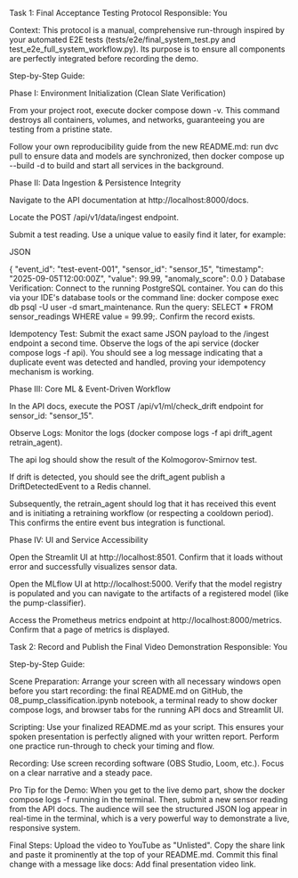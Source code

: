 
Task 1: Final Acceptance Testing Protocol
Responsible: You

Context: This protocol is a manual, comprehensive run-through inspired by your automated E2E tests (tests/e2e/final_system_test.py and test_e2e_full_system_workflow.py). Its purpose is to ensure all components are perfectly integrated before recording the demo.

Step-by-Step Guide:

Phase I: Environment Initialization (Clean Slate Verification)

From your project root, execute docker compose down -v. This command destroys all containers, volumes, and networks, guaranteeing you are testing from a pristine state.

Follow your own reproducibility guide from the new README.md: run dvc pull to ensure data and models are synchronized, then docker compose up --build -d to build and start all services in the background.

Phase II: Data Ingestion & Persistence Integrity

Navigate to the API documentation at http://localhost:8000/docs.

Locate the POST /api/v1/data/ingest endpoint.

Submit a test reading. Use a unique value to easily find it later, for example:

JSON

{
  "event_id": "test-event-001",
  "sensor_id": "sensor_15",
  "timestamp": "2025-09-05T12:00:00Z",
  "value": 99.99,
  "anomaly_score": 0.0
}
Database Verification: Connect to the running PostgreSQL container. You can do this via your IDE's database tools or the command line: docker compose exec db psql -U user -d smart_maintenance. Run the query: SELECT * FROM sensor_readings WHERE value = 99.99;. Confirm the record exists.

Idempotency Test: Submit the exact same JSON payload to the /ingest endpoint a second time. Observe the logs of the api service (docker compose logs -f api). You should see a log message indicating that a duplicate event was detected and handled, proving your idempotency mechanism is working.

Phase III: Core ML & Event-Driven Workflow

In the API docs, execute the POST /api/v1/ml/check_drift endpoint for sensor_id: "sensor_15".

Observe Logs: Monitor the logs (docker compose logs -f api drift_agent retrain_agent).

The api log should show the result of the Kolmogorov-Smirnov test.

If drift is detected, you should see the drift_agent publish a DriftDetectedEvent to a Redis channel.

Subsequently, the retrain_agent should log that it has received this event and is initiating a retraining workflow (or respecting a cooldown period). This confirms the entire event bus integration is functional.

Phase IV: UI and Service Accessibility

Open the Streamlit UI at http://localhost:8501. Confirm that it loads without error and successfully visualizes sensor data.

Open the MLflow UI at http://localhost:5000. Verify that the model registry is populated and you can navigate to the artifacts of a registered model (like the pump-classifier).

Access the Prometheus metrics endpoint at http://localhost:8000/metrics. Confirm that a page of metrics is displayed.

Task 2: Record and Publish the Final Video Demonstration
Responsible: You

Step-by-Step Guide:

Scene Preparation: Arrange your screen with all necessary windows open before you start recording: the final README.md on GitHub, the 08_pump_classification.ipynb notebook, a terminal ready to show docker compose logs, and browser tabs for the running API docs and Streamlit UI.

Scripting: Use your finalized README.md as your script. This ensures your spoken presentation is perfectly aligned with your written report. Perform one practice run-through to check your timing and flow.

Recording: Use screen recording software (OBS Studio, Loom, etc.). Focus on a clear narrative and a steady pace.

Pro Tip for the Demo: When you get to the live demo part, show the docker compose logs -f running in the terminal. Then, submit a new sensor reading from the API docs. The audience will see the structured JSON log appear in real-time in the terminal, which is a very powerful way to demonstrate a live, responsive system.

Final Steps: Upload the video to YouTube as "Unlisted". Copy the share link and paste it prominently at the top of your README.md. Commit this final change with a message like docs: Add final presentation video link.

